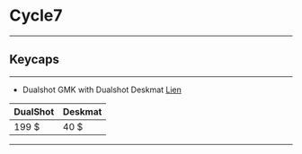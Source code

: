 # Cycle7
---
## Keycaps
***
- Dualshot GMK with Dualshot Deskmat [Lien](https://www.deskhero.ca/products/gmk-dualshot-2-in-stock-extras?variant=40216010522690)

| DualShot | Deskmat |
|----------|----------|
| 199 $ | 40 $|
---

